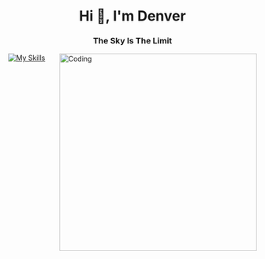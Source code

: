 <h1 align="center">Hi 👋, I'm Denver</h1>
<h3 align="center">The Sky Is The Limit</h3>
<img align="right" alt="Coding" width="400" src="https://gifdb.com/images/high/animated-man-computer-coding-nae6mec378lsg1i3.webp" />

[![My Skills](https://skillicons.dev/icons?i=aws,gcp,azure,react,vue,flutter&perline=3)](https://skillicons.dev)
